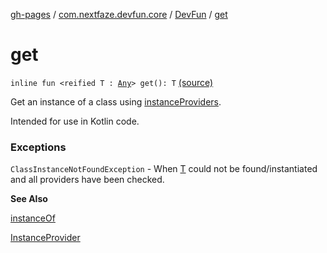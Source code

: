 [gh-pages](../../index.md) / [com.nextfaze.devfun.core](../index.md) / [DevFun](index.md) / [get](.)

# get

`inline fun <reified T : `[`Any`](https://kotlinlang.org/api/latest/jvm/stdlib/kotlin/-any/index.html)`> get(): T` [(source)](https://github.com/NextFaze/dev-fun/tree/master/devfun/src/main/java/com/nextfaze/devfun/core/DevFun.kt#L220)

Get an instance of a class using [instanceProviders](instance-providers.md).

Intended for use in Kotlin code.

### Exceptions

`ClassInstanceNotFoundException` - When [T](#) could not be found/instantiated and all providers have been checked.

**See Also**

[instanceOf](instance-of.md)

[InstanceProvider](../../com.nextfaze.devfun.inject/-instance-provider/index.md)

